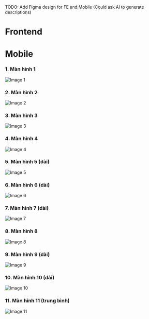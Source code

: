 TODO: Add Figma design for FE and Mobile
(Could ask AI to generate descriptions)

# Frontend

# Mobile
### 1. Màn hình 1

![Image 1](https://github.com/user-attachments/assets/e0b0d116-ec3f-4b04-a038-2fb6e91b959d)

### 2. Màn hình 2

![Image 2](https://github.com/user-attachments/assets/fd8a8cca-e0fd-4061-a553-e7698b9da7aa)

### 3. Màn hình 3

![Image 3](https://github.com/user-attachments/assets/c6e6ceca-8ae4-46f5-b3a7-0883016d6b1b)

### 4. Màn hình 4

![Image 4](https://github.com/user-attachments/assets/85457980-d6f8-40fc-9c45-68fd0b99d315)

### 5. Màn hình 5 (dài)

![Image 5](https://github.com/user-attachments/assets/95749d2d-41be-4aa3-b844-febb52312f64)

### 6. Màn hình 6 (dài)

![Image 6](https://github.com/user-attachments/assets/f4d84622-9196-42ba-82ef-894d486a632b)

### 7. Màn hình 7 (dài)

![Image 7](https://github.com/user-attachments/assets/d68b1c77-34d1-46e7-91bd-265db4d38410)

### 8. Màn hình 8

![Image 8](https://github.com/user-attachments/assets/753832dc-f65a-4506-a8a8-f60650d2760e)

### 9. Màn hình 9 (dài)

![Image 9](https://github.com/user-attachments/assets/a01bef2d-6ce9-45e5-994a-1605de591bc5)

### 10. Màn hình 10 (dài)

![Image 10](https://github.com/user-attachments/assets/164b082e-7cc2-400c-959c-d3489f6b9004)

### 11. Màn hình 11 (trung bình)

![Image 11](https://github.com/user-attachments/assets/f6f0739f-8666-4125-8698-c132297ee690)